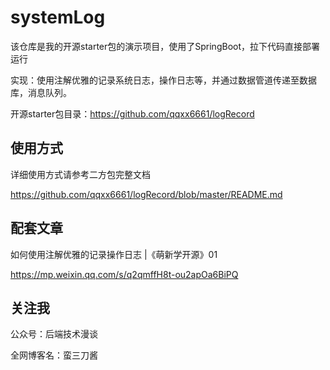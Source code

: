# systemLog

该仓库是我的开源starter包的演示项目，使用了SpringBoot，拉下代码直接部署运行

实现：使用注解优雅的记录系统日志，操作日志等，并通过数据管道传递至数据库，消息队列。

开源starter包目录：https://github.com/qqxx6661/logRecord

## 使用方式

详细使用方式请参考二方包完整文档

https://github.com/qqxx6661/logRecord/blob/master/README.md

## 配套文章

如何使用注解优雅的记录操作日志 |《萌新学开源》01 

https://mp.weixin.qq.com/s/q2qmffH8t-ou2apOa6BiPQ

## 关注我

公众号：后端技术漫谈

全网博客名：蛮三刀酱